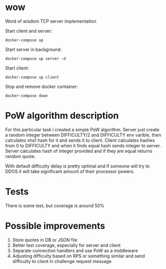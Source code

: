 # wow
Word of wisdom TCP server implementation

Start client and server: 
```
docker-compose up
```

Start server in background:
```
docker-compose up server -d
```

Start client:
```
docker-compose up client
```

Stop and remove docker container:
```
docker-compose down
```


# PoW algorithm description
For this particular task i created a simple PoW algorithm.
Server just create a random integer between DIFFICULTY/2 and DIFFICULTY env varible, then calculates sha1 hash for it and sends it to client. 
Client calculates hashes from 0 to DIFFICULTY and when it finds equal hash sends integer to server. Server calculates hash of integer provided and if they are equal returns random quote.

With default difficulty delay is pretty optimal and if someone will try to DDOS it will take significant amount of their processor powers. 

# Tests
There is some test, but coverage is around 50%

# Possible improvements 
1. Store quotes in DB or JSON file
2. Better test coverage, especially for server and client
3. Separate connection handlers and use PoW as a middleware
4. Adjusting difficulty based on RPS or something similar and send difficulty to client in challenge request message